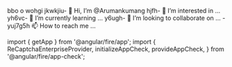 bbo o wohgi jkwkjiu- 👋 Hi, I’m @Arumankumang
hjfh- 👀 I’m interested in ...
yh6vc- 🌱 I’m currently learning ...
y6ugh- 💞️ I’m looking to collaborate on ...
-yuj7g5h 📫 How to reach me ...

<!---
Arumankumang/Arumankumang is a ✨ special ✨ repository because its `README.md` (this file) appears on your GitHub profile.
You can click the Preview link to take a look at your changes.
--->
import { getApp } from '@angular/fire/app';
import {
  ReCaptchaEnterpriseProvider,
  initializeAppCheck,
  provideAppCheck,
} from '@angular/fire/app-check';
